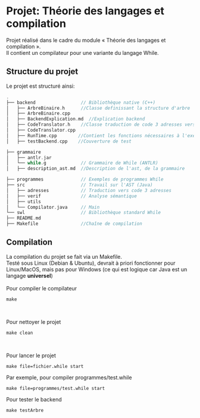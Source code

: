 # Projet: Théorie des langages et compilation
Projet réalisé dans le cadre du module « Théorie des langages et compilation ».<br>
Il contient un compilateur pour une variante du langage While.

## Structure du projet
Le projet est structuré ainsi:
```c
.
├── backend                 // Bibliothèque native (C++)
│   ├── ArbreBinaire.h      //Classe definissant la structure d'arbre
│   ├── ArbreBinaire.cpp
│   ├── BackendExplication.md  //Explication backend
│   ├── CodeTranslator.h    //Classe traduction de code 3 adresses vers le code C++
│   ├── CodeTranslator.cpp
│   ├── RunTime.cpp        //Contient les fonctions nécessaires à l'execution du code C++
│   ├── testBackend.cpp    //Couverture de test

├── grammaire               
│   ├── antlr.jar
│   └── while.g             // Grammaire de While (ANTLR)
│   ├── description_ast.md  //Description de l'ast, de la grammaire

├── programmes              // Exemples de programmes While
├── src                     // Travail sur l'AST (Java)
│   ├── adresses            // Traduction vers code 3 adresses
│   ├── verif               // Analyse sémantique
│   ├── utils
│   └── Compilator.java     // Main
└── swl                     // Bibliothèque standard While
├── README.md
├── Makefile                //Chaîne de compilation
```

## Compilation
La compilation du projet se fait via un Makefile.<br>
Testé sous Linux (Debian & Ubuntu), devrait à priori fonctionner pour Linux/MacOS, mais pas pour Windows (ce qui est logique car Java est un langage **universel**)<br><br>
Pour compiler le compilateur
```
make
```

<br>

Pour nettoyer le projet
```
make clean
```

<br>

Pour lancer le projet
```
make file=fichier.while start
```
Par exemple, pour compiler programmes/test.while
```
make file=programmes/test.while start
```
Pour tester le backend
```
make testArbre
```
